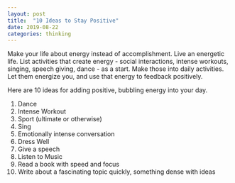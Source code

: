 ```yaml
---
layout: post
title:  "10 Ideas to Stay Positive"
date: 2019-08-22
categories: thinking
---
```

Make your life about energy instead of accomplishment. Live an energetic life. List activities that create energy - social interactions, intense workouts, singing, speech giving, dance - as a start. Make those into daily activities. Let them energize you, and use that energy to feedback positively.

Here are 10 ideas for adding positive, bubbling energy into your day.

1. Dance
2. Intense Workout
3. Sport (ultimate or otherwise)
4. Sing
5. Emotionally intense conversation
6. Dress Well
7. Give a speech
8. Listen to Music
9. Read a book with speed and focus
10. Write about a fascinating topic quickly, something dense with ideas
